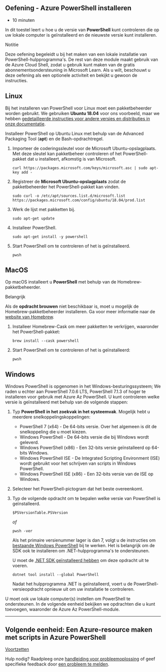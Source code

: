 ## Oefening - Azure PowerShell installeren

-   10 minuten

In dit toestel leert u hoe u de versie van **PowerShell** kunt controleren die op uw lokale computer is geïnstalleerd en de nieuwste versie kunt installeren.

Notitie

Deze oefening begeleidt u bij het maken van een lokale installatie van PowerShell-hulpprogramma's. De rest van deze module maakt gebruik van de Azure Cloud Shell, zodat u gebruik kunt maken van de gratis abonnementsondersteuning in Microsoft Learn. Als u wilt, beschouwt u deze oefening als een optionele activiteit en bekijkt u gewoon de instructies.

## Linux

Bij het installeren van PowerShell voor Linux moet een pakketbeheerder worden gebruikt. We gebruiken **Ubuntu 18.04** voor ons voorbeeld, maar we hebben [gedetailleerde instructies voor andere versies en distributies in onze documentatie][1].

Installeer PowerShell op Ubuntu Linux met behulp van de Advanced Packaging Tool (**apt**) en de Bash-opdrachtregel.

1.  Importeer de coderingssleutel voor de Microsoft Ubuntu-opslagplaats. Met deze sleutel kan pakketbeheer controleren of het PowerShell-pakket dat u installeert, afkomstig is van Microsoft.
    
    ```
    curl https://packages.microsoft.com/keys/microsoft.asc | sudo apt-key add -
    ```
    
2.  Registreer de **Microsoft Ubuntu-opslagplaats** zodat de pakketbeheerder het PowerShell-pakket kan vinden.
    
    ```
    sudo curl -o /etc/apt/sources.list.d/microsoft.list https://packages.microsoft.com/config/ubuntu/18.04/prod.list
    ```
    
3.  Werk de lijst met pakketten bij.
    
    ```
    sudo apt-get update
    ```
    
4.  Installeer PowerShell.
    
    ```
    sudo apt-get install -y powershell
    ```
    
5.  Start PowerShell om te controleren of het is geïnstalleerd.
    
    ```
    pwsh
    ```
    

## MacOS

Op macOS installeert u **PowerShell** met behulp van de Homebrew-pakketbeheerder.

Belangrijk

Als de **opdracht brouwen** niet beschikbaar is, moet u mogelijk de Homebrew-pakketbeheerder installeren. Ga voor meer informatie naar de [website van Homebrew][2].

1.  Installeer Homebrew-Cask om meer pakketten te verkrijgen, waaronder het PowerShell-pakket:
    
    ```
    brew install --cask powershell
    ```
    
2.  Start PowerShell om te controleren of het is geïnstalleerd:
    
    ```
    pwsh
    ```
    

## Windows

Windows PowerShell is opgenomen in het Windows-besturingssysteem; We raden u echter aan PowerShell 7.0.6 LTS, PowerShell 7.1.3 of hoger te installeren voor gebruik met Azure Az PowerShell. U kunt controleren welke versie is geïnstalleerd met behulp van de volgende stappen:

1.  Typ **PowerShell** **in het zoekvak in het systeemvak**. Mogelijk hebt u meerdere snelkoppelingskoppelingen:
    
    -   PowerShell 7 (x64) - De 64-bits versie. Over het algemeen is dit de snelkoppeling die u moet kiezen.
    -   Windows PowerShell - De 64-bits versie die bij Windows wordt geleverd.
    -   Windows PowerShell (x86) - Een 32-bits versie geïnstalleerd op 64-bits Windows.
    -   Windows PowerShell ISE - De Integrated Scripting Environment (ISE) wordt gebruikt voor het schrijven van scripts in Windows PowerShell.
    -   Windows PowerShell ISE (x86) - Een 32-bits versie van de ISE op Windows.
2.  Selecteer het PowerShell-pictogram dat het beste overeenkomt.
    
3.  Typ de volgende opdracht om te bepalen welke versie van PowerShell is geïnstalleerd.
    
    ```
    $PSVersionTable.PSVersion
    ```
    
    _of_
    
    ```
    pwsh -ver
    ```
    
    Als het primaire versienummer lager is dan 7, volgt u de instructies om [bestaande Windows PowerShell][3] bij te werken. Het is belangrijk om de SDK ook te installeren om .NET-hulpprogramma's te ondersteunen.
    
    U moet de [.NET SDK geïnstalleerd hebben][4] om deze opdracht uit te voeren.
    
    ```
    dotnet tool install --global PowerShell
    ```
    
    Nadat het hulpprogramma .NET is geïnstalleerd, voert u de PowerShell-versieopdracht opnieuw uit om uw installatie te controleren.
    

U moet ook uw lokale computer(s) instellen om PowerShell te ondersteunen. In de volgende eenheid bekijken we opdrachten die u kunt toevoegen, waaronder de Azure Az PowerShell-module.

___

## Volgende eenheid: Een Azure-resource maken met scripts in Azure PowerShell

[Voortzetten][5]

Hulp nodig? Raadpleeg onze [handleiding voor probleemoplossing][6] of geef specifieke feedback door [een probleem te melden][7].

[1]: https://docs.microsoft.com/en-us/powershell/scripting/install/installing-powershell-core-on-linux
[2]: https://brew.sh/
[3]: https://docs.microsoft.com/en-us/powershell/scripting/install/installing-powershell-on-windows
[4]: https://docs.microsoft.com/en-us/dotnet/core/sdk
[5]: https://docs.microsoft.com/en-us/learn/modules/automate-azure-tasks-with-powershell/5-create-resource-interactively/
[6]: https://docs.microsoft.com/en-us/learn/support/troubleshooting?uid=learn.automate-azure-tasks-with-powershell.4-exercise-install-azure-powershell&documentId=2ab44e77-0fd5-fc58-10b1-cd0383103428&versionIndependentDocumentId=3bac99b0-86c7-145b-914d-eff913eb85db&contentPath=%2FMicrosoftDocs%2Flearn-pr%2Fblob%2Flive%2Flearn-pr%2Fazure%2Fautomate-azure-tasks-with-powershell%2F4-exercise-install-azure-powershell.yml&url=https%3A%2F%2Fdocs.microsoft.com%2Fen-us%2Flearn%2Fmodules%2Fautomate-azure-tasks-with-powershell%2F4-exercise-install-azure-powershell&author=mirobb
[7]: https://docs.microsoft.com/en-us/learn/support/troubleshooting?uid=learn.automate-azure-tasks-with-powershell.4-exercise-install-azure-powershell&documentId=2ab44e77-0fd5-fc58-10b1-cd0383103428&versionIndependentDocumentId=3bac99b0-86c7-145b-914d-eff913eb85db&contentPath=%2FMicrosoftDocs%2Flearn-pr%2Fblob%2Flive%2Flearn-pr%2Fazure%2Fautomate-azure-tasks-with-powershell%2F4-exercise-install-azure-powershell.yml&url=https%3A%2F%2Fdocs.microsoft.com%2Fen-us%2Flearn%2Fmodules%2Fautomate-azure-tasks-with-powershell%2F4-exercise-install-azure-powershell&author=mirobb#report-feedback